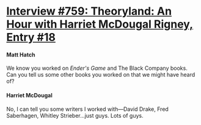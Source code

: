 # [Interview #759: Theoryland: An Hour with Harriet McDougal Rigney, Entry #18](https://www.theoryland.com/intvmain.php?i=759#18)

#### Matt Hatch

We know you worked on
*Ender's Game*
and The Black Company books. Can you tell us some other books you worked on that we might have heard of?

#### Harriet McDougal

No, I can tell you some writers I worked with—David Drake, Fred Saberhagen, Whitley Strieber...just guys. Lots of guys.

